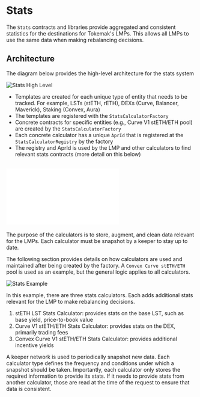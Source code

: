# Stats

The `Stats` contracts and libraries provide aggregated and consistent statistics for
the destinations for Tokemak's LMPs. This allows all LMPs to use the same
data when making rebalancing decisions.

## Architecture

The diagram below provides the high-level architecture for the stats system

![Stats High Level](./images/stats_high_level.svg)

-   Templates are created for each unique type of entity that needs to be tracked. For example, LSTs (stETH, rETH), DEXs (Curve, Balancer, Maverick), Staking (Convex, Aura)
-   The templates are registered with the `StatsCalculatorFactory`
-   Concrete contracts for specific entities (e.g., Curve V1 stETH/ETH pool) are created by the `StatsCalculatorFactory`
-   Each concrete calculator has a unique `AprId` that is registered at the `StatsCalculatorRegistry` by the factory
-   The registry and AprId is used by the LMP and other calculators to find relevant stats contracts (more detail on this below)

## ![Stats Calculators](./calculators/Calculators.md)

The purpose of the calculators is to store, augment, and clean data relevant for the LMPs. Each calculator must be snapshot by a keeper to stay up to date.

The following section provides details on how calculators are used and maintained after being created by the factory.
A `Convex Curve stETH/ETH` pool is used as an example, but the general logic applies to all calculators.

![Stats Example](./images/stats_example.svg)

In this example, there are three stats calculators. Each adds additional stats relevant for the LMP to make rebalancing decisions.

1. stETH LST Stats Calculator: provides stats on the base LST, such as base yield, price-to-book value
2. Curve V1 stETH/ETH Stats Calculator: provides stats on the DEX, primarily trading fees
3. Convex Curve V1 stETH/ETH Stats Calculator: provides additional incentive yields

A keeper network is used to periodically snapshot new data. Each calculator type defines the frequency and conditions under which a snapshot should be taken.
Importantly, each calculator only stores the required information to provide its stats. If it needs to provide stats from another calculator,
those are read at the time of the request to ensure that data is consistent.
